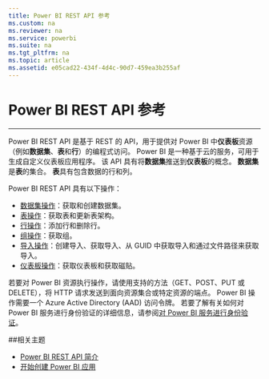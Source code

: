 ```yaml
---
title: Power BI REST API 参考
ms.custom: na
ms.reviewer: na
ms.service: powerbi
ms.suite: na
ms.tgt_pltfrm: na
ms.topic: article
ms.assetid: e05cad22-434f-4d4c-90d7-459ea3b255af
---
```

# Power BI REST API 参考
---

Power BI REST API 是基于 REST 的 API，用于提供对 Power BI 中**仪表板**资源（例如**数据集**、**表**和**行**）的编程式访问。 Power BI 是一种基于云的服务，可用于生成自定义仪表板应用程序。 该 API 具有将**数据集**推送到**仪表板**的概念。 **数据集**是**表**的集合。 **表**具有包含数据的行和列。

Power BI REST API 具有以下操作：

- [数据集操作](Dataset-operations.md)：获取和创建数据集。
- [表操作](Table-operations.md)：获取表和更新表架构。
- [行操作](Row-operations.md)：添加行和删除行。
- [组操作](Group-operations.md)：获取组。
- [导入操作](Import-operations.md)：创建导入、获取导入、从 GUID 中获取导入和通过文件路径来获取导入。
- [仪表板操作](Dashboard-operations.md)：获取仪表板和获取磁贴。

若要对 Power BI 资源执行操作，请使用支持的方法（GET、POST、PUT 或 DELETE），将 HTTP 请求发送到面向资源集合或特定资源的端点。 Power BI 操作需要一个 Azure Active Directory (AAD) 访问令牌。 若要了解有关如何对 Power BI 服务进行身份验证的详细信息，请参阅[对 Power BI 服务进行身份验证](Authenticate-to-Power-BI-service.md)。

##相关主题

- [Power BI REST API 简介](Introduction-to-Power-BI-REST-API.md)
- [开始创建 Power BI 应用](Get-started-creating-a-Power-BI-app.md)






